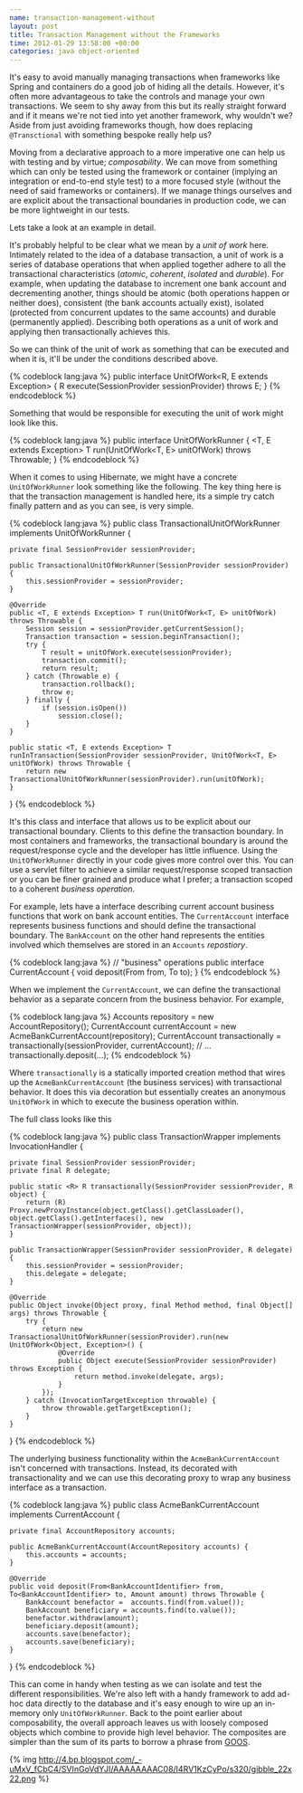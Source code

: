 ```yaml
---
name: transaction-management-without
layout: post
title: Transaction Management without the Frameworks
time: 2012-01-29 13:58:00 +00:00
categories: java object-oriented
---
```


It's easy to avoid manually managing transactions when frameworks like Spring and
containers do a good job of hiding all the details. However, it's often more advantageous
to take the controls and manage your own transactions. We seem to shy away from this but its really straight forward and if it means we're not tied into yet another framework, why wouldn't we?
 Aside from just avoiding frameworks though, how does replacing `@Transctional` with something bespoke really help us?
  
Moving from a declarative approach to a more imperative one can help us with
testing and by virtue; _composability_. We can move from something which can
only be tested using the framework or container (implying an integration or
end-to-end style test) to a more focused style (without the need of said
frameworks or containers). If we manage things ourselves and are explicit
about the transactional boundaries in production code, we can be more
lightweight in our tests.

<!-- more -->

Lets take a look at an example in detail.

It's probably helpful to be clear what we mean by a _unit of work_ here.
Intimately related to the idea of a database transaction, a unit of work is a
series of database operations that when applied together adhere to all the
transactional characteristics (_atomic_, _coherent_, _isolated_ and
_durable_). For example, when updating the database to increment one bank
account and decrementing another, things should be atomic (both operations
happen or neither does), consistent (the bank accounts actually exist),
isolated (protected from concurrent updates to the same accounts) and durable
(permanently applied). Describing both operations as a unit of work and
applying then transactionally achieves this.

So we can think of the unit of work as something that can be executed and when
it is, it'll be under the conditions described above.

  

{% codeblock lang:java %}
public interface UnitOfWork<R, E extends Exception> {
    R execute(SessionProvider sessionProvider) throws E;
}
{% endcodeblock %}

  
Something that would be responsible for executing the unit of work might look like this.

  

{% codeblock lang:java %}
public interface UnitOfWorkRunner {
    <T, E extends Exception> T run(UnitOfWork<T, E> unitOfWork) throws Throwable;
}
{% endcodeblock %}

  
When it comes to using Hibernate, we might have a concrete `UnitOfWorkRunner`
look something like the following. The key thing here is that the transaction
management is handled here, its a simple try catch finally pattern and as you
can see, is very simple.


{% codeblock lang:java %}
public class TransactionalUnitOfWorkRunner implements UnitOfWorkRunner {

    private final SessionProvider sessionProvider;

    public TransactionalUnitOfWorkRunner(SessionProvider sessionProvider) {
        this.sessionProvider = sessionProvider;
    }

    @Override
    public <T, E extends Exception> T run(UnitOfWork<T, E> unitOfWork) throws Throwable {
        Session session = sessionProvider.getCurrentSession();
        Transaction transaction = session.beginTransaction();
        try {
            T result = unitOfWork.execute(sessionProvider);
            transaction.commit();
            return result;
        } catch (Throwable e) {
            transaction.rollback();
            throw e;
        } finally {
            if (session.isOpen())
                session.close();
        }
    }

    public static <T, E extends Exception> T runInTransaction(SessionProvider sessionProvider, UnitOfWork<T, E> unitOfWork) throws Throwable {
        return new TransactionalUnitOfWorkRunner(sessionProvider).run(unitOfWork);
    }
}
{% endcodeblock %}
    

  
It's this class and interface that allows us to be explicit about our
transactional boundary. Clients to this define the transaction boundary. In
most containers and frameworks, the transactional boundary is around the
request/response cycle and the developer has little influence. Using the
`UnitOfWorkRunner` directly in your code gives more control over this. You can
use a servlet filter to achieve a similar request/response scoped transaction
or you can be finer grained and produce what I prefer; a transaction scoped to
a coherent _business operation_.

  
For example, lets have a interface describing current account business
functions that work on bank account entities. The `CurrentAccount` interface
represents business functions and should define the transactional boundary.
The `BankAccount` on the other hand represents the entities involved which
themselves are stored in an `Accounts` _repostiory_.

  

    
{% codeblock lang:java %}
// "business" operations
public interface CurrentAccount {
   void deposit(From<BankAccount> from, To<BankAccount> to);
}
{% endcodeblock %}
    

  
When we implement the `CurrentAccount`, we can define the transactional
behavior as a separate concern from the business behavior. For example,

  

    
{% codeblock lang:java %}
Accounts repository = new AccountRepository();
CurrentAccount currentAccount = new AcmeBankCurrentAccount(repository);
CurrentAccount transactionally = transactionally(sessionProvider, currentAccount);
// ...
transactionally.deposit(...);
{% endcodeblock %}
    

  
Where `transactionally` is a statically imported creation method that wires up
the `AcmeBankCurrentAccount` (the business services) with transactional
behavior. It does this via decoration but essentially creates an anonymous
`UnitOfWork` in which to execute the business operation within.

  
The full class looks like this

  

    
{% codeblock lang:java %}
public class TransactionWrapper<R> implements InvocationHandler {

    private final SessionProvider sessionProvider;
    private final R delegate;

    public static <R> R transactionally(SessionProvider sessionProvider, R object) {
        return (R) Proxy.newProxyInstance(object.getClass().getClassLoader(), object.getClass().getInterfaces(), new TransactionWrapper(sessionProvider, object));
    }

    public TransactionWrapper(SessionProvider sessionProvider, R delegate) {
        this.sessionProvider = sessionProvider;
        this.delegate = delegate;
    }

    @Override
    public Object invoke(Object proxy, final Method method, final Object[] args) throws Throwable {
        try {
            return new TransactionalUnitOfWorkRunner(sessionProvider).run(new UnitOfWork<Object, Exception>() {
                @Override
                public Object execute(SessionProvider sessionProvider) throws Exception {
                    return method.invoke(delegate, args);
                }
            });
        } catch (InvocationTargetException throwable) {
            throw throwable.getTargetException();
        }
    }
}
{% endcodeblock %}
    

  
The underlying business functionality within the `AcmeBankCurrentAccount`
isn't concerned with transactions. Instead, its decorated with
transactionality and we can use this decorating proxy to wrap any business
interface as a transaction.

  

    
{% codeblock lang:java %}
public class AcmeBankCurrentAccount implements CurrentAccount {

    private final AccountRepository accounts;

    public AcmeBankCurrentAccount(AccountRepository accounts) {
        this.accounts = accounts;
    }

    @Override
    public void deposit(From<BankAccountIdentifier> from, To<BankAccountIdentifier> to, Amount amount) throws Throwable {
        BankAccount benefactor =  accounts.find(from.value());
        BankAccount beneficiary = accounts.find(to.value());
        benefactor.withdraw(amount);
        beneficiary.deposit(amount);
        accounts.save(benefactor);
        accounts.save(beneficiary);
    }
}
{% endcodeblock %}
    

  
This can come in handy when testing as we can isolate and test the different
responsibilities. We're also left with a handy framework to add ad-hoc data
directly to the database and it's easy enough to wire up an in-memory only
`UnitOfWorkRunner`. Back to the point earlier about composability, the overall
approach leaves us with loosely composed objects which combine to provide high
level behavior. The composites are simpler than the sum of its parts to borrow
a phrase from [GOOS](http://www.growing-object-oriented-software.com/).

  
{% img http://4.bp.blogspot.com/_-uMxV_fCbC4/SVInGoVdYJI/AAAAAAAAC08/I4RV1KzCyPo/s320/gibble_22x22.png %}




